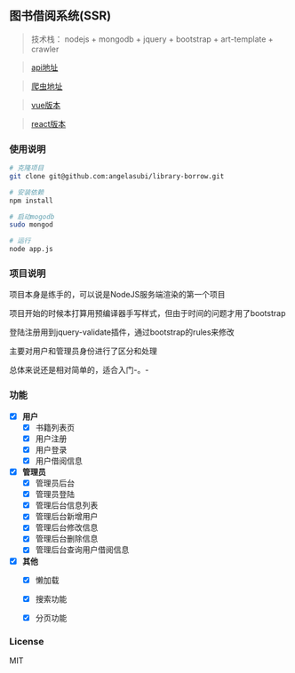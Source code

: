 ##  图书借阅系统(SSR)

> 技术栈： nodejs + mongodb + jquery + bootstrap + art-template + crawler

> [api地址](https://github.com/angelasubi/node-book-api)  

> [爬虫地址]() 

> [vue版本](https://github.com/angelasubi/vue-library)  

> [react版本](https://github.com/angelasubi/react-library)

### 使用说明

``` bash
# 克隆项目
git clone git@github.com:angelasubi/library-borrow.git

# 安装依赖
npm install

# 启动mogodb
sudo mongod

# 运行
node app.js

```

### 项目说明  

项目本身是练手的，可以说是NodeJS服务端渲染的第一个项目  

项目开始的时候本打算用预编译器手写样式，但由于时间的问题才用了bootstrap  

登陆注册用到jquery-validate插件，通过bootstrap的rules来修改

主要对用户和管理员身份进行了区分和处理

总体来说还是相对简单的，适合入门-。-

### 功能  

- [x] **用户**
    - [x] 书籍列表页
    - [x] 用户注册
    - [x] 用户登录
    - [x] 用户借阅信息

- [x] **管理员**
    - [x] 管理员后台
    - [x] 管理员登陆
    - [x] 管理后台信息列表
    - [x] 管理后台新增用户
    - [x] 管理后台修改信息
    - [x] 管理后台删除信息
    - [x] 管理后台查询用户借阅信息

- [x] **其他**
    - [x] 懒加载
    - [x] 搜索功能
    - [x] 分页功能 


### License
MIT 
